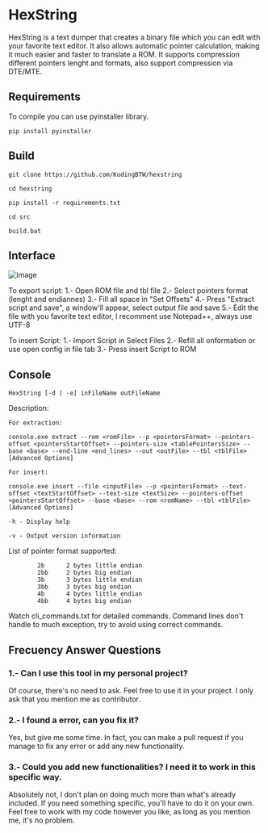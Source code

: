 # HexString
HexString is a text dumper that creates a binary file which you can edit with your favorite text editor. It also allows automatic pointer calculation, making it much easier and faster to translate a ROM. It supports compression different pointers lenght and formats, also support compression via DTE/MTE.

## Requirements
To compile you can use pyinstaller library. 

```
pip install pyinstaller
```
## Build
```
git clone https://github.com/KodingBTW/hexstring

cd hexstring

pip install -r requirements.txt

cd src

build.bat
```
## Interface
![image](https://github.com/user-attachments/assets/5733b562-6103-4d32-8df7-a58b505d75aa)

To export script:
1.- Open ROM file and tbl file
2.- Select pointers format (lenght and endiannes)
3.- Fill all space in "Set Offsets"
4.- Press "Extract script and save", a window'll appear,
select output file and save
5.- Edit the file with you favorite text editor, I 
recomment use  Notepad++, always use UTF-8

To insert Script:
1.- Import Script in Select Files
2.- Refill all onformation or use open config in file
tab
3.- Press insert Script to ROM

## Console 
```
HexString [-d | -e] inFileName outFileName
```

Description:

```
For extraction:

console.exe extract --rom <romFile> --p <pointersFormat> --pointers-offset <pointersStartOffset> --pointers-size <tablePointersSize> --base <base> --end-line <end_lines> --out <outFile> --tbl <tblFile> [Advanced Options]

For insert:

console.exe insert --file <inputFile> --p <pointersFormat> --text-offset <textStartOffset> --text-size <textSize> --pointers-offset <pointersStartOffset> --base <base> --rom <romName> --tbl <tblFile> [Advanced Options]

-h - Display help

-v - Output version information
```
List of pointer format supported:
```
		2b 		2 bytes little endian
		2bb 	2 bytes big endian
		3b		3 bytes little endian
		3bb		3 bytes big endian
		4b		4 bytes little endian
		4bb		4 bytes big endian
```
Watch cli_commands.txt for detailed commands.
Command lines don't handle to much exception, try to avoid using correct commands.
## Frecuency Answer Questions

### 1.- Can I use this tool in my personal project?

Of course, there's no need to ask. Feel free to use it in your project. I only ask that you mention me as contributor.

### 2.- I found a error, can you fix it?

Yes, but give me some time. In fact, you can make a pull request if you manage to fix any error or add any new functionality.

### 3.- Could you add new functionalities? I need it to work in this specific way.

Absolutely not, I don't plan on doing much more than what's already included. If you need something specific, you'll have to do it on your own. Feel free to work with my code however you like, as long as you mention me, it's no problem.
